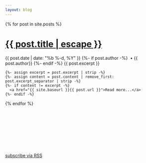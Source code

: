 ```yaml
---
layout: blog
---
```


<div class="home">
  {% for post in site.posts %}
    <h1><a class="post-link" href="{{ post.url | relative_url }}">{{ post.title | escape }}</a></h1>
    <span class="post-meta">{{ post.date | date: "%b %-d, %Y" }}
    {%- if post.author -%}
    &nbsp;&bull; {{ post.author}}
    {%- endif -%}
    </span>
    {{ post.excerpt }}

    {%- assign excerpt = post.excerpt | strip -%}
    {%- assign content = post.content | remove_first: post.excerpt_separator | strip -%}
    {%- if content != excerpt -%}
      <a href="{{ site.baseurl }}{{ post.url }}">Read more...</a>
    {%- endif -%}

  {% endfor %}

  <p class="rss-subscribe">
    <a href="{{ '/blog/feed.xml' | relative_url }}">subscribe via RSS</a>
    <svg class="svg-icon"><use xlink:href="{{ '/assets/blog/social-icons.svg#rss' | relative_url }}"></use></svg>
  </p>
</div>
